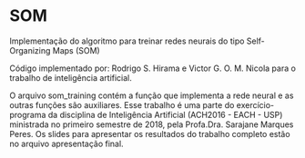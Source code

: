 # SOM
Implementação do algoritmo para treinar redes neurais do tipo Self-Organizing Maps (SOM)

Código implementado por: Rodrigo S. Hirama e Victor G. O. M. Nicola para o trabalho de inteligência artificial.

O arquivo som_training contém a função que implementa a rede neural e as outras funções são auxiliares. Esse trabalho é uma parte do exercício-programa da  disciplina  de  Inteligência  Artificial  (ACH2016  -  EACH  - USP)  ministrada  no  primeiro  semestre  de  2018, pela  Profa.Dra. Sarajane Marques Peres. Os slides para  apresentar os resultados do trabalho completo estão no arquivo apresentação final.
